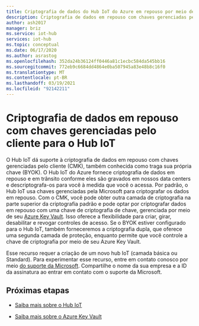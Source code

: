 ```yaml
---
title: Criptografia de dados do Hub IoT do Azure em repouso por meio de chaves gerenciadas pelo cliente | Microsoft Docs
description: Criptografia de dados em repouso com chaves gerenciadas pelo cliente para o Hub IoT
author: ash2017
manager: briz
ms.service: iot-hub
services: iot-hub
ms.topic: conceptual
ms.date: 06/17/2020
ms.author: asrastog
ms.openlocfilehash: 352da24b36124ff0446a81c1ecbc584da545bb16
ms.sourcegitcommit: 772eb9c6684dd4864e0ba507945a83e48b8c16f0
ms.translationtype: MT
ms.contentlocale: pt-BR
ms.lasthandoff: 03/19/2021
ms.locfileid: "92142211"
---
```

# <a name="encryption-of-data-at-rest-with-customer-managed-keys-for-iot-hub"></a>Criptografia de dados em repouso com chaves gerenciadas pelo cliente para o Hub IoT

O Hub IoT dá suporte à criptografia de dados em repouso com chaves gerenciadas pelo cliente (CMK), também conhecida como traga sua própria chave (BYOK). O Hub IoT do Azure fornece criptografia de dados em repouso e em trânsito conforme eles são gravados em nossos data centers e descriptografa-os para você à medida que você o acessa. Por padrão, o Hub IoT usa chaves gerenciadas pela Microsoft para criptografar os dados em repouso. Com o CMK, você pode obter outra camada de criptografia na parte superior da criptografia padrão e pode optar por criptografar dados em repouso com uma chave de criptografia de chave, gerenciada por meio de seu [Azure Key Vault](https://azure.microsoft.com/services/key-vault/). Isso oferece a flexibilidade para criar, girar, desabilitar e revogar controles de acesso. Se o BYOK estiver configurado para o Hub IoT, também forneceremos a criptografia dupla, que oferece uma segunda camada de proteção, enquanto permite que você controle a chave de criptografia por meio de seu Azure Key Vault.

Esse recurso requer a criação de um novo hub IoT (camada básica ou Standard). Para experimentar esse recurso, entre em contato conosco por meio [do suporte da Microsoft](https://azure.microsoft.com/support/create-ticket/). Compartilhe o nome da sua empresa e a ID da assinatura ao entrar em contato com o suporte da Microsoft.


## <a name="next-steps"></a>Próximas etapas

* [Saiba mais sobre o Hub IoT](./about-iot-hub.md)

* [Saiba mais sobre o Azure Key Vault](../key-vault/general/overview.md)